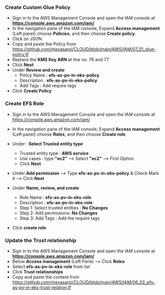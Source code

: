 
### Create Custom Glue Policy
- Sign in to the AWS Management Console and open the IAM console at **https://console.aws.amazon.com/iam/**
- In the navigation pane of the IAM console, Expand __Access management__ (Left panel) choose __Policies__, and then choose __Create policy__.
- Click on JSON 
- Copy and paste the Policy from [https://github.com/mevasaroj/CLOUD/blob/main/AWS/IAM/07_01_glue-policy.tf
](https://github.com/mevasaroj/CLOUD/blob/main/AWS/IAM/07_01_glue-policy.tf)
- Replace the **KMS Key ARN** at line no. 76 and 77
- Click __Next__
- Under **Review and create** 
   - Policy Name : **efs-as-pv-in-eks-policy**
   - Description : **efs-as-pv-in-eks-policy**
   - Add Tags : Add require tags 
- Click __Create Policy__



### Create EFS Role
- Sign in to the AWS Management Console and open the IAM console at https://console.aws.amazon.com/iam/
- In the navigation pane of the IAM console, Expand __Access management__ (Left panel) choose __Roles__, and then choose __Create role__.
  
- Under : **Select Trusted entity type**
   - Trusted entity type : **AWS service**
   - Use cases : type __"ec2"__ --> Select __"ec2"__ --> First Option
   - Click __Next__
 
- Under **Add permission** --> Type **efs-as-pv-in-eks-policy** & Check Mark it --> Click __Next__

        
- Under **Name, review, and create**
   - Role Name : **efs-as-pv-in-eks-role**
   - Description : **efs-as-pv-in-eks-role**
   - Step 1: Select trusted entities : __No Changes__
   - Step 2: Add permissions: __No Changes__
   - Step 3: Add Tags : Add the require tags

- Click **create role**



### Update the Trust relationship
- Sign in to the AWS Management Console and open the IAM console at **https://console.aws.amazon.com/iam/**
- Below __Access management__ (Left Pane) --> Click **Roles**
- Select **efs-as-pv-in-eks-role** from list
- Click **Trust relationships**
- Copy and paste the content from https://github.com/mevasaroj/CLOUD/blob/main/AWS/IAM/06_02_efs-as-pv-in-eks-trust-relation.tf
